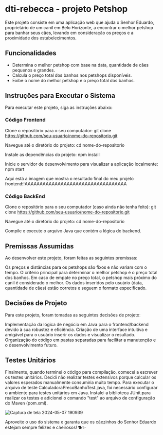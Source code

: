 # dti-rebecca - projeto Petshop

Este projeto consiste em uma aplicação web que ajuda o Senhor Eduardo, proprietário de um canil em Belo Horizonte, a encontrar o melhor petshop para banhar seus cães, levando em consideração os preços e a proximidade dos estabelecimentos.

## Funcionalidades
- Determina o melhor petshop com base na data, quantidade de cães pequenos e grandes.
- Calcula o preço total dos banhos nos petshops disponíveis.
- Exibe o nome do melhor petshop e o preço total dos banhos.

## Instruções para Executar o Sistema
Para executar este projeto, siga as instruções abaixo:

### Código Frontend
Clone o repositório para o seu computador:
git clone https://github.com/seu-usuario/nome-do-repositorio.git

Navegue até o diretório do projeto:
cd nome-do-repositorio

Instale as dependências do projeto:
npm install

Inicie o servidor de desenvolvimento para visualizar a aplicação localmente:
npm start

Aqui está a imagem que mostra o resultado final do meu projeto frontend:!AAAAAAAAAAAAAAAAAAAAAAAAAAAAAAAAAA

### Código BackEnd

Clone o repositório para o seu computador (caso ainda não tenha feito):
git clone https://github.com/seu-usuario/nome-do-repositorio.git

Navegue até o diretório do projeto:
cd nome-do-repositorio

Compile e execute o arquivo Java que contém a lógica do backend.

## Premissas Assumidas

Ao desenvolver este projeto, foram feitas as seguintes premissas:

Os preços e distâncias para os petshops são fixos e não variam com o tempo.
O critério principal para determinar o melhor petshop é o preço total dos banhos.
Em caso de empate no preço total, o petshop mais próximo do canil é considerado o melhor.
Os dados inseridos pelo usuário (data, quantidade de cães) estão corretos e seguem o formato especificado.

## Decisões de Projeto

Para este projeto, foram tomadas as seguintes decisões de projeto:

Implementação da lógica de negócio em Java para o frontend/backend devido à sua robustez e eficiência.
Criação de uma interface intuitiva e amigável para o usuário inserir os dados e visualizar o resultado.
Organização do código em pastas separadas para facilitar a manutenção e o desenvolvimento futuro.


## Testes Unitários

Finalmente, quando terminei o código para compilação, comecei a escrever os testes unitários. Decidi não realizar testes extensivos porque calcular os valores esperados manualmente consumiria muito tempo. Para executar o arquivo de teste CalculadoraPrecoBanhoTest.java, foi necessário configurar o ambiente para testes unitários em Java. Instalei a biblioteca JUnit para realizar os testes e adicionei o comando "test" ao arquivo de configuração do Maven (pom.xml).

![Captura de tela 2024-05-07 190939](https://github.com/ReblablA/dti-rebecca/assets/111395018/475fe9f3-52dc-4878-bae7-58e29722c806)



Aproveite o uso do sistema e garanta que os cãezinhos do Senhor Eduardo estejam sempre felizes e cheirosos! 🐕✨
